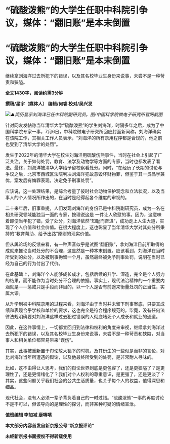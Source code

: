# “硫酸泼熊”的大学生任职中科院引争议，媒体：“翻旧账”是本末倒置

# “硫酸泼熊”的大学生任职中科院引争议，媒体：“翻旧账”是本末倒置

继续拿刘海洋过去所犯下的错误，以及其名校毕业生身份来说事，未尝不是一种苛责和狭隘。

**全文1430字，阅读约需3分钟**

**撰稿/星宇（媒体人） 编辑/何睿 校对/吴兴发**

![](https://inews.gtimg.com/om_bt/Oxz_3CcaQBuastos5VPRlOJMISGIelXxsYszWeZXqn68cAA/1000)_▲简历显示刘海洋已任中科院副研究员。图/中国科学院微电子研究所官网截图_

针对网友发帖称当年清华大学“硫酸泼熊”的学生刘海洋，时隔多年之后，成为了中国科学院专家一事，7月6日，中科院微电子研究所回应封面新闻称，刘海洋确实在该院工作，其相关工作人员表示，“刘海洋的所有录用程序都是合规的，他之前也受到了清华大学的处罚”。

发生于2022年的清华大学在校生刘海洋用硫酸伤熊事件，当时在社会上引起了广泛关注。关于如何处罚，教育、法学及动物学等方面的专家，当时也都发表了看法。最终，刘海洋被清华大学给予留校察看处分。同时，“在经历了长期的讨论与争议之后，北京市西城区法院判决刘海洋犯故意毁坏财物罪，但鉴于其一贯品学兼优，案发后有悔罪表现，决定免予刑事处罚”。

应该说，这一处理结果，是综合考量了彼时社会动物保护观念和立法状况，以及当事人的个人情况所作出的，在当时是经得起各个维度的审视的。

二十来年后，旧事重提，人们发现刘海洋的身份已是中科院副研究员，成为一名在相关研究领域能独当一面的专家，按理说这是
一件让人欣慰的事。因为，这意味着即便当年犯了错，受了处分，刘海洋依然“知耻而奋进”，成功走上人生大道，实现了个人价值和社会价值。在很大程度上，这也彰显了当年清华大学对其处分所秉持的“教育帮助、给予出路”原则的现实价值。

但从舆论场的反馈来看，有一种声音似乎是试图“翻旧账”，拿刘海洋目前所取得的成就来推论当时处分的不合理，这显然是一种本末倒置。应该看到，刘海洋在当时所受到的处分，以及被刑事拘留一个月，虽然最终被免予刑事处罚，说明在当时已经为自己的行为付出了代价。

在此基础上，刘海洋个人能够成长成才，包括后续的升学、深造，完全是个人努力的结果，而不能作为当时处分不合理的依据。事实上，现代法治精神的一个重要内涵就是——惩戒只是手段而非目的，以一个人是否有前途来衡量处罚的正当性，实属大谬。

从升学到被中科院录用的过程来看，刘海洋由于当时并未留下刑事案底，只要其成绩和表现合乎学校和单位的要求，这也完全是符合程序规范的。毕竟，没有任何法律法规明确要对刘海洋这样过去犯过错误的人彻底堵死个人成长和就业的通道。

因此，在这件事情上，一切都宜回归到法律和权利的角度来审视，继续拿刘海洋过去所犯下的错误，以及其名校毕业生身份来说事，未尝不是一种苛责和狭隘，对当事人和相关单位都容易带来“误伤”。

其实，此事被重新置于舆论放大镜下的时机，及其衍生的一些似是而非的言论，对比刘海洋当年所遭遇的舆论，以及他最终所受到的处罚，是非常耐人寻味的。

比如，这不由得让人思考，我们的舆论世界到底是更包容了，还是更狭隘了？是更理性了，还是更情绪化了？我们对个人权利的尊重意识，是更强了，还是更淡了？其实，这些问题关乎我们社会的公共生活质量，也关乎每个人的权益，值得深思和细品。

现代社会，没有人必须一辈子背负着自己的一时过错。“硫酸泼熊”一事的再度讨论不是不可以，但该导向的是理性的探讨，而非某种可疑的情绪宣泄。

**值班编辑 李加减 康嘻嘻**

**本文部分内容首发自新京报公号“新京报评论”**

**未经新京报书面授权不得转载使用**


